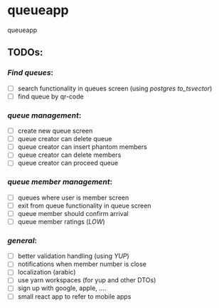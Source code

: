 # queueapp

queueapp

## **TODOs**:

### _Find queues_:

- [ ] search functionality in queues screen (using _postgres to_tsvector_)
- [ ] find queue by qr-code

### _queue management_:

- [ ] create new queue screen
- [ ] queue creator can delete queue
- [ ] queue creator can insert phantom members
- [ ] queue creator can delete members
- [ ] queue creator can proceed queue

### _queue member management_:

- [ ] queues where user is member screen
- [ ] exit from queue functionality in queue screen
- [ ] queue member should confirm arrival
- [ ] queue member ratings (_LOW_)

### _general_:

- [ ] better validation handling (using _YUP_)
- [ ] notifications when member number is close
- [ ] localization (arabic)
- [ ] use yarn workspaces (for yup and other DTOs)
- [ ] sign up with google, apple, ....
- [ ] small react app to refer to mobile apps

